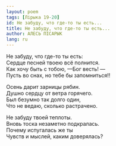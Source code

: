 ```yaml
---
layout: poem
tags: [Лірыка 19-20]
id: Не забуду, что где-то ты есть...
title: Не забуду, что где-то ты есть...
author: АЛЕСЬ ПІСАРЫК
lang: ru
---
```



Не забуду, что где-то ты есть:  
Сердце песней твоею всё полнится.  
Как хочу быть с тобою, —Бог весть! —  
Пусть во снах, но тебе бы запомниться!!  

Осень дарит зарницы рябин.  
Душно сердцу от ветра горячего.  
Был безумно так долго один,  
Что не ведаю, сколько растрачено.  

Не забуду твоей теплоты.  
Вновь тоска незаметно подкралась.  
Почему испугалась же ты  
Чувств и мыслей, каким доверялась?  

